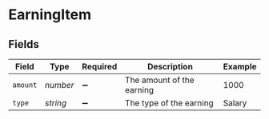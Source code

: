 # EarningItem


## Fields

| Field                     | Type                      | Required                  | Description               | Example                   |
| ------------------------- | ------------------------- | ------------------------- | ------------------------- | ------------------------- |
| `amount`                  | *number*                  | :heavy_minus_sign:        | The amount of the earning | 1000                      |
| `type`                    | *string*                  | :heavy_minus_sign:        | The type of the earning   | Salary                    |